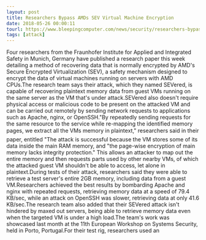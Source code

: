 ```yaml
---
layout: post
title: Researchers Bypass AMDs SEV Virtual Machine Encryption
date: 2018-05-26 00:00:11
tourl: https://www.bleepingcomputer.com/news/security/researchers-bypass-amd-s-sev-virtual-machine-encryption/
tags: [attack]
---
```

Four researchers from the Fraunhofer Institute for Applied and Integrated Safety in Munich, Germany have published a research paper this week detailing a method of recovering data that is normally encrypted by AMD's Secure Encrypted Virtualization (SEV), a safety mechanism designed to encrypt the data of virtual machines running on servers with AMD CPUs.The research team says their attack, which they named SEVered, is capable of recovering plaintext memory data from guest VMs running on the same server as the VM that's under attack.SEVered also doesn't require physical access or malicious code to be present on the attacked VM and can be carried out remotely by sending network requests to applications such as Apache, nginx, or OpenSSH."By repeatedly sending requests for the same resource to the service while re-mapping the identified memory pages, we extract all the VMs memory in plaintext," researchers said in their paper, entitled "The attack is successful because the VM stores some of its data inside the main RAM memory, and "the page-wise encryption of main memory lacks integrity protection." This allows an attacker to map out the entire memory and then requests parts used by other nearby VMs, of which the attacked guest VM shouldn't be able to access, let alone in plaintext.During tests of their attack, researchers said they were able to retrieve a test server's entire 2GB memory, including data from a guest VM.Researchers achieved the best results by bombarding Apache and nginx with repeated requests, retrieving memory data at a speed of 79.4 KB/sec, while an attack on OpenSSH was slower, retrieving data at only 41.6 KB/sec.The research team also added that their SEVered attack isn't hindered by maxed out servers, being able to retrieve memory data even when the targeted VM is under a high load.The team's work was showcased last month at the 11th European Workshop on Systems Security, held in Porto, Portugal.For their test rig, researchers used an 